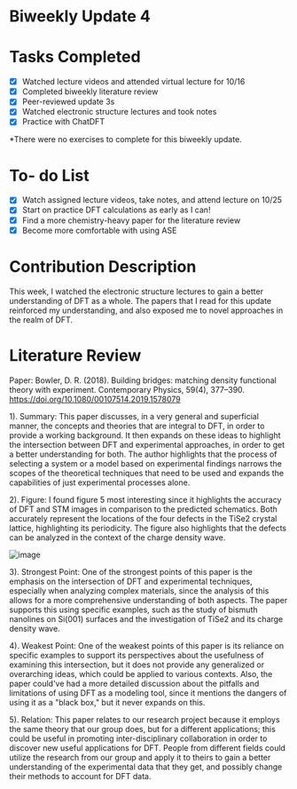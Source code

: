 # Biweekly Update 4


# Tasks Completed
- [x] Watched lecture videos and attended virtual lecture for 10/16
- [x] Completed biweekly literature review
- [x] Peer-reviewed update 3s
- [x] Watched electronic structure lectures and took notes
- [x] Practice with ChatDFT

*There were no exercises to complete for this biweekly update. 

# To- do List
- [x] Watch assigned lecture videos, take notes, and attend lecture on 10/25
- [x] Start on practice DFT calculations as early as I can!
- [x] Find a more chemistry-heavy paper for the literature review
- [x] Become more comfortable with using ASE

# Contribution Description
This week, I watched the electronic structure lectures to gain a better understanding of DFT as a whole. The papers that I read
for this update reinforced my understanding, and also exposed me to novel approaches in the realm of DFT. 

# Literature Review
Paper: Bowler, D. R. (2018). Building bridges: matching density functional theory with experiment. Contemporary Physics, 59(4), 377–390. https://doi.org/10.1080/00107514.2019.1578079

1). Summary: This paper discusses, in a very general and superficial manner, the concepts and theories that are integral to DFT, in order to provide a working background.
It then expands on these ideas to highlight the intersection between DFT and experimental approaches, in order to get a better understanding for both. The author highlights that the process 
of selecting a system or a model based on experimental findings narrows the scopes of the theoretical techniques that need to be used and expands the capabilities of just experimental processes alone.

2). Figure: I found figure 5 most interesting since it highlights the accuracy of DFT and STM images in comparison to the predicted schematics. Both accurately represent the locations
of the four defects in the TiSe2 crystal lattice, highlighting its periodicity. The figure also highlights that the defects can be analyzed in the context of the charge density wave.


![image](https://github.com/user-attachments/assets/81480d62-6b3f-4b5f-9451-a31d0f42e9d6)



3). Strongest Point: One of the strongest points of this paper is the emphasis on the intersection of DFT and experimental techniques, especially when analyzing complex materials, since the analysis
of this allows for a more comprehensive understanding of both aspects. The paper supports this using specific examples, such as the study of bismuth nanolines on Si(001) surfaces and the investigation
of TiSe2 and its charge density wave. 

4). Weakest Point: One of the weakest points of this paper is its reliance on specific examples to support its perspectives about the usefulness of examining this intersection, but it does not provide
any generalized or overarching ideas, which could be applied to various contexts. Also, the paper could've had a more detailed discussion about the pitfalls and limitations of using DFT as a modeling tool,
since it mentions the dangers of using it as a "black box," but it never expands on this. 

5). Relation: This paper relates to our research project because it employs the same theory that our group does, but for a different applications; this could be useful in promoting inter-disciplinary
collaboration in order to discover new useful applications for DFT. People from different fields could utilize the research from our group and apply it to theirs to gain a better understanding of the 
experimental data that they get, and possibly change their methods to account for DFT data. 
